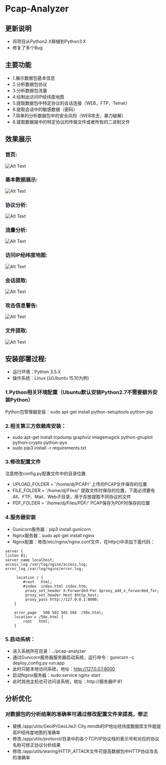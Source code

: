 # Pcap-Analyzer

## 更新说明
+ 将项目从Python2.X移植到Python3.X
+ 修复了多个Bug

## 主要功能
+ 1.展示数据包基本信息
+ 2.分析数据包协议
+ 3.分析数据包流量
+ 4.绘制出访问IP经纬度地图
+ 5.提取数据包中特定协议的会话连接（WEB，FTP，Telnet）
+ 6.提取会话中的敏感数据（密码）
+ 7.简单的分析数据包中的安全风险（WEB攻击，暴力破解）
+ 8.提取数据报中的特定协议的传输文件或者所有的二进制文件

## 效果展示
### 首页:
![Alt Text](https://github.com/HatBoy/Pcap-Analyzer/blob/master/images/index.png)

### 基本数据展示:
![Alt Text](https://github.com/HatBoy/Pcap-Analyzer/blob/master/images/basedata.png)

### 协议分析:
![Alt Text](https://github.com/HatBoy/Pcap-Analyzer/blob/master/images/protoanalyxer.png)

### 流量分析:
![Alt Text](https://github.com/HatBoy/Pcap-Analyzer/blob/master/images/flowanalyzer.png)

### 访问IP经纬度地图:
![Alt Text](https://github.com/HatBoy/Pcap-Analyzer/blob/master/images/ipmap.png)

### 会话提取:
![Alt Text](https://github.com/HatBoy/Pcap-Analyzer/blob/master/images/getdata.png)

### 攻击信息警告:
![Alt Text](https://github.com/HatBoy/Pcap-Analyzer/blob/master/images/attackinfo.png)

### 文件提取:
![Alt Text](https://github.com/HatBoy/Pcap-Analyzer/blob/master/images/getfiles.png)

## 安装部署过程:

+ 运行环境：Python 3.5.X
+ 操作系统：Linux (以Ubuntu 15.10为例)

### 1.Python相关环境配置（Ubuntu默认安装Python2.7不需要额外安装Python）
Python包管理器安装：sudo apt-get install python-setuptools python-pip

### 2.相关第三方依赖库安装：
+ sudo apt-get install tcpdump graphviz imagemagick python-gnuplot python-crypto python-pyx
+ sudo pip3 install -r requirements.txt

### 3.修改配置文件
注意修改config.py配置文件中的目录位置
+ UPLOAD_FOLDER = '/home/dj/PCAP/'     上传的PCAP文件保存的位置
+ FILE_FOLDER = '/home/dj/Files/'      提取文件时保存的位置，下面必须要有All、FTP、Mail、Web子目录，用于存放提取不同协议的文件
+ PDF_FOLDER = '/home/dj/Files/PDF/'   PCAP保存为PDF时保存的位置

### 4.服务器安装
+ Gunicorn服务器：pip3 install gunicorn
+ Nginx服务器：sudo apt-get install nginx
+ Nginx配置：修改/etc/nginx/nginx.conf文件，在http{}中添加下面代码：
```
server { 
listen 81; 
server_name localhost; 
access_log /var/log/nginx/access.log; 
error_log /var/log/nginx/error.log;

     location / {
        #root   html;
        #index  index.html index.htm;
         proxy_set_header X-Forwarded-For $proxy_add_x_forwarded_for;
         proxy_set_header Host $http_host;
         proxy_pass http://127.0.0.1:8000;
    }

    error_page   500 502 503 504  /50x.html;
    location = /50x.html {
        root   html;
    }
```

### 5.启动系统：
+ 进入系统所在目录：../pcap-analyzer
+ 通过Gunicorn服务器服务器启动系统，运行命令：gunicorn -c deploy_config.py run:app
+ 此时只能本地访问系统，地址：http://127.0.0.1:8000
+ 启动Nginx服务器：sudo service nginx start
+ 此时其他主机也可访问该系统，地址：http://服务器IP:81


## 分析优化
### 对数据包的分析结果的准确率可通过修改配置文件来提高，修正
+ 替换./app/utils/GeoIP/GeoLite2-City.mmdb的IP地址经纬度数据库文件能提高IP经纬度地图的准确率
+ 修改./app/utils/protocol/目录中的各个TCP/IP协议栈的表示号和对应的协议名称可修正协议分析结果
+ 修改./app/utils/waring/HTTP_ATTACK文件可提高数据包中HTTP协议攻击的准确率
